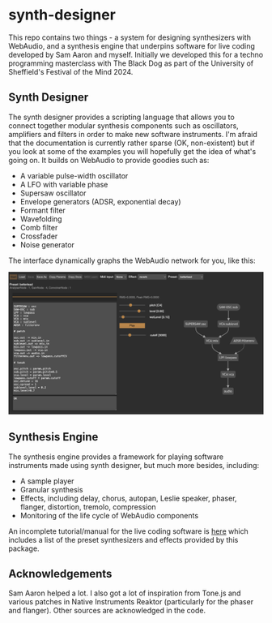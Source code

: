 # synth-designer

This repo contains two things - a system for designing synthesizers with WebAudio, and a synthesis engine that underpins software for live coding developed by Sam Aaron and myself. Initially we developed this for a techno programming masterclass with The Black Dog as part of the University of Sheffield's Festival of the Mind 2024.

## Synth Designer

The synth designer provides a scripting language that allows you to connect together modular synthesis components such as oscillators, amplifiers and filters in order to make new software instruments. I'm afraid that the documentation is currently rather sparse (OK, non-existent) but if you look at some of the examples you will hopefully get the idea of what's going on. It builds on WebAudio to provide goodies such as:

* A variable pulse-width oscillator
* A LFO with variable phase
* Supersaw oscillator
* Envelope generators (ADSR, exponential decay)
* Formant filter
* Wavefolding
* Comb filter
* Crossfader
* Noise generator

The interface dynamically graphs the WebAudio network for you, like this:

![synth builder interface](/images/screenshot.png)

## Synthesis Engine

The synthesis engine provides a framework for playing software instruments made using synth designer, but much more besides, including:

* A sample player
* Granular synthesis
* Effects, including delay, chorus, autopan, Leslie speaker, phaser, flanger, distortion, tremolo, compression
* Monitoring of the life cycle of WebAudio components

An incomplete tutorial/manual for the live coding software is [here](https://github.com/guyjbrown/bleepmanual/wiki) which includes a list of the preset synthesizers and effects provided by this package.

## Acknowledgements

Sam Aaron helped a lot. I also got a lot of inspiration from Tone.js and various patches in Native Instruments Reaktor (particularly for the phaser and flanger). Other sources are acknowledged in the code.

